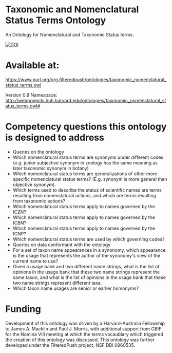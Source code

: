 # Taxonomic and Nomenclatural Status Terms Ontology
An Ontology for Nomenclatural and Taxonomic Status terms.

[![DOI](https://zenodo.org/badge/DOI/10.5281/zenodo.210535.svg)](https://doi.org/10.5281/zenodo.210535)


# Available at:
https://www.purl.org/org.filteredpush/ontologies/taxonomic_nomenclatural_status_terms.owl

Version 0.8 Namespace: http://webprojects.huh.harvard.edu/ontologies/taxonomic_nomenclatural_status_terms.owl#

# Competency questions this ontology is designed to address
* Queries on the ontology
 * Which nomenclatural status terms are synonyms under different codes (e.g. junior subjective synonym in zoology has the same meaning as later taxonomic synonym in botany)
 * Which nomenclatural status terms are generalizations of other more specific nomenclatural status terms?  (E.g. synonym is more general than objective synonym).
 * Which terms used to describe the status of scientific names are terms resulting from nomenclatural actions, and which are terms resulting from taxonomic actions?
 * Which nomenclatural status terms apply to names governed by the ICZN?
 * Which nomenclatural status terms apply to names governed by the ICBN?
 * Which nomenclatural status terms apply to names governed by the ICNP?
 * Which nomenclatural status terms are used by which governing codes?
* Queries on data conformant with the ontology
 * For a set of taxon name appearances in a synonomy, which appearance is the usage that represents the author of the synonomy's view of the current name to use?
 * Given a usage bank and two different name strings, what is the list of opinions in the usage bank that these two name strings represent the same taxon, and what is the list of opinions in the usage bank that these two name strings represent different taxa.
 * Which taxon name usages are senior or earlier homonyms?

# Funding
Development of this ontology was driven by a Harvard-Australia Fellowship to James A. Macklin and Paul J. Morris, with additional support from GBIF for the Nomina VIII meeting at which the terms vocaublary which triggered the creation of this ontology was discussed.  This ontology was further developed under the FilteredPush project, NSF DBI 0960535.
